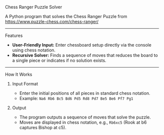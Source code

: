 Chess Ranger Puzzle Solver

A Python program that solves the Chess Ranger Puzzle from https://www.puzzle-chess.com/chess-ranger/

---

 Features

- **User-Friendly Input:** Enter chessboard setup directly via the console using  chess notation.
- **Recursive Solver:** Finds a sequence of moves that reduces the board to a single piece or indicates if no solution exists.

---

 How It Works

1. Input Format
   - Enter the initial positions of all pieces in standard chess notation.
   - Example: `Na6 Rb6 Bc5 Bd6 Pd5 Rd8 Pd7 Be5 Be6 Pf7 Pg1`

2. Output
   - The program outputs a sequence of moves that solve the puzzle.
   - Moves are displayed in chess notation, e.g., `Rb6xc5` (Rook at b6 captures Bishop at c5).
